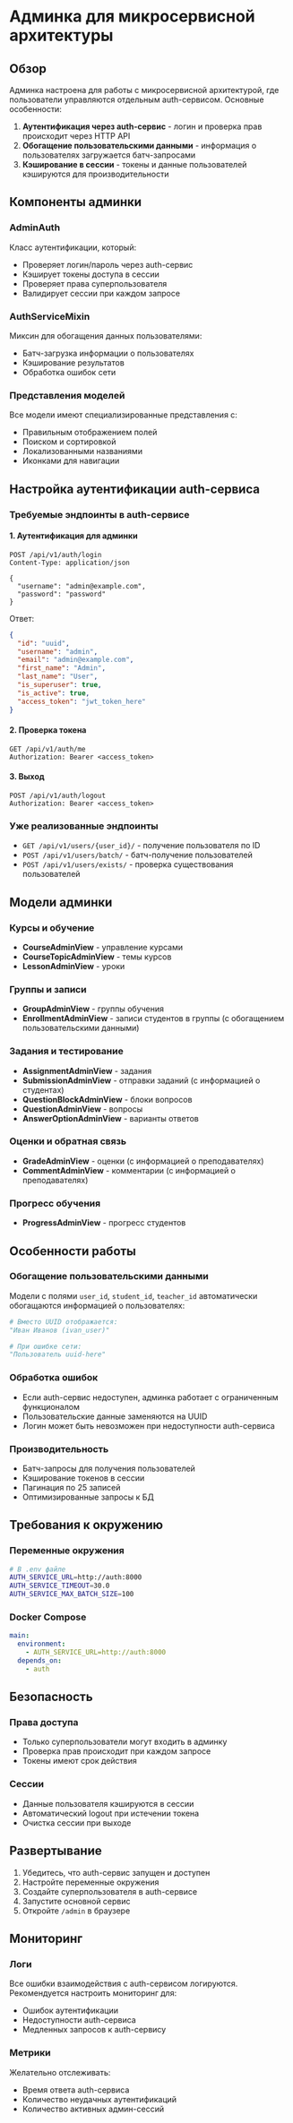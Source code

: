 # Админка для микросервисной архитектуры

## Обзор

Админка настроена для работы с микросервисной архитектурой, где пользователи управляются отдельным auth-сервисом. Основные особенности:

1. **Аутентификация через auth-сервис** - логин и проверка прав происходит через HTTP API
2. **Обогащение пользовательскими данными** - информация о пользователях загружается батч-запросами
3. **Кэширование в сессии** - токены и данные пользователей кэшируются для производительности

## Компоненты админки

### AdminAuth
Класс аутентификации, который:
- Проверяет логин/пароль через auth-сервис
- Кэширует токены доступа в сессии
- Проверяет права суперпользователя
- Валидирует сессии при каждом запросе

### AuthServiceMixin
Миксин для обогащения данных пользователями:
- Батч-загрузка информации о пользователях
- Кэширование результатов
- Обработка ошибок сети

### Представления моделей
Все модели имеют специализированные представления с:
- Правильным отображением полей
- Поиском и сортировкой
- Локализованными названиями
- Иконками для навигации

## Настройка аутентификации auth-сервиса

### Требуемые эндпоинты в auth-сервисе

#### 1. Аутентификация для админки
```http
POST /api/v1/auth/login
Content-Type: application/json

{
  "username": "admin@example.com",
  "password": "password"
}
```

Ответ:
```json
{
  "id": "uuid",
  "username": "admin",
  "email": "admin@example.com",
  "first_name": "Admin",
  "last_name": "User",
  "is_superuser": true,
  "is_active": true,
  "access_token": "jwt_token_here"
}
```

#### 2. Проверка токена
```http
GET /api/v1/auth/me
Authorization: Bearer <access_token>
```

#### 3. Выход
```http
POST /api/v1/auth/logout
Authorization: Bearer <access_token>
```

### Уже реализованные эндпоинты
- `GET /api/v1/users/{user_id}/` - получение пользователя по ID
- `POST /api/v1/users/batch/` - батч-получение пользователей
- `POST /api/v1/users/exists/` - проверка существования пользователей

## Модели админки

### Курсы и обучение
- **CourseAdminView** - управление курсами
- **CourseTopicAdminView** - темы курсов
- **LessonAdminView** - уроки

### Группы и записи
- **GroupAdminView** - группы обучения
- **EnrollmentAdminView** - записи студентов в группы (с обогащением пользовательскими данными)

### Задания и тестирование
- **AssignmentAdminView** - задания
- **SubmissionAdminView** - отправки заданий (с информацией о студентах)
- **QuestionBlockAdminView** - блоки вопросов
- **QuestionAdminView** - вопросы
- **AnswerOptionAdminView** - варианты ответов

### Оценки и обратная связь
- **GradeAdminView** - оценки (с информацией о преподавателях)
- **CommentAdminView** - комментарии (с информацией о преподавателях)

### Прогресс обучения
- **ProgressAdminView** - прогресс студентов

## Особенности работы

### Обогащение пользовательскими данными
Модели с полями `user_id`, `student_id`, `teacher_id` автоматически обогащаются информацией о пользователях:

```python
# Вместо UUID отображается:
"Иван Иванов (ivan_user)"

# При ошибке сети:
"Пользователь uuid-here"
```

### Обработка ошибок
- Если auth-сервис недоступен, админка работает с ограниченным функционалом
- Пользовательские данные заменяются на UUID
- Логин может быть невозможен при недоступности auth-сервиса

### Производительность
- Батч-запросы для получения пользователей
- Кэширование токенов в сессии
- Пагинация по 25 записей
- Оптимизированные запросы к БД

## Требования к окружению

### Переменные окружения
```bash
# В .env файле
AUTH_SERVICE_URL=http://auth:8000
AUTH_SERVICE_TIMEOUT=30.0
AUTH_SERVICE_MAX_BATCH_SIZE=100
```

### Docker Compose
```yaml
main:
  environment:
    - AUTH_SERVICE_URL=http://auth:8000
  depends_on:
    - auth
```

## Безопасность

### Права доступа
- Только суперпользователи могут входить в админку
- Проверка прав происходит при каждом запросе
- Токены имеют срок действия

### Сессии
- Данные пользователя кэшируются в сессии
- Автоматический logout при истечении токена
- Очистка сессии при выходе

## Развертывание

1. Убедитесь, что auth-сервис запущен и доступен
2. Настройте переменные окружения
3. Создайте суперпользователя в auth-сервисе
4. Запустите основной сервис
5. Откройте `/admin` в браузере

## Мониторинг

### Логи
Все ошибки взаимодействия с auth-сервисом логируются. Рекомендуется настроить мониторинг для:
- Ошибок аутентификации
- Недоступности auth-сервиса
- Медленных запросов к auth-сервису

### Метрики
Желательно отслеживать:
- Время ответа auth-сервиса
- Количество неудачных аутентификаций
- Количество активных админ-сессий